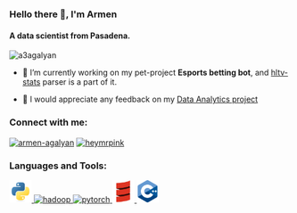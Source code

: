 <h3>Hello there 👋, I'm Armen</h3>
<h4>A data scientist from Pasadena.</h3>

<p align="left"> <img src="https://komarev.com/ghpvc/?username=a3agalyan&label=Profile%20views&color=0e75b6&style=flat" alt="a3agalyan" /> </p>

- 🔭 I’m currently working on my pet-project **Esports betting bot**, and [hltv-stats](https://github.com/a3agalyan/hltv-stats) parser is a part of it.

- 👯 I would appreciate any feedback on my [Data Analytics project](https://github.com/a3agalyan/car-sharing-analysis)
<h3 align="left">Connect with me:</h3>
<p align="left">
<a href="https://linkedin.com/in/armen-agalyan" target="blank"><img align="center" src="https://raw.githubusercontent.com/rahuldkjain/github-profile-readme-generator/master/src/images/icons/Social/linked-in-alt.svg" alt="armen-agalyan" height="30" width="40" /></a>
<a href="https://kaggle.com/heymrpink" target="blank"><img align="center" src="https://raw.githubusercontent.com/rahuldkjain/github-profile-readme-generator/master/src/images/icons/Social/kaggle.svg" alt="heymrpink" height="30" width="40" /></a>
</p>

<h3 align="left">Languages and Tools:</h3>
<p align="left"> <a href="https://www.python.org" target="_blank" rel="noreferrer"> <img src="https://raw.githubusercontent.com/devicons/devicon/master/icons/python/python-original.svg" alt="python" width="40" height="40"/> </a> <a href="https://hadoop.apache.org/" target="_blank" rel="noreferrer"> <img src="https://www.vectorlogo.zone/logos/apache_hadoop/apache_hadoop-icon.svg" alt="hadoop" width="40" height="40"/> </a><a href="https://pytorch.org/" target="_blank" rel="noreferrer"> <img src="https://www.vectorlogo.zone/logos/pytorch/pytorch-icon.svg" alt="pytorch" width="40" height="40"/> </a> <a href="https://www.scala-lang.org" target="_blank" rel="noreferrer"> <img src="https://raw.githubusercontent.com/devicons/devicon/master/icons/scala/scala-original.svg" alt="scala" width="40" height="40"/> </a> <a href="https://www.w3schools.com/cpp/" target="_blank" rel="noreferrer"> <img src="https://raw.githubusercontent.com/devicons/devicon/master/icons/cplusplus/cplusplus-original.svg" alt="cplusplus" width="40" height="40"/> </a></p>

